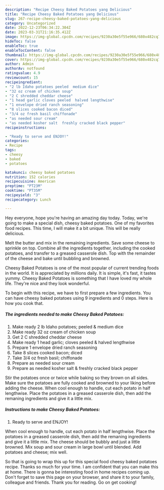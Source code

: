 ```yaml
---
description: "Recipe Cheesy Baked Potatoes yang Delicious"
title: "Recipe Cheesy Baked Potatoes yang Delicious"
slug: 267-recipe-cheesy-baked-potatoes-yang-delicious
category: Uncategorized
date: 2022-12-23T06:34:22.304Z
date: 2023-03-31T21:16:35.412Z
image: https://img-global.cpcdn.com/recipes/9230a30e5f55e966/680x482cq70/cheesy-baked-potatoes-recipe-main-photo.jpg
hideToc: false
enableToc: true
enableTocContent: false
thumbnail: https://img-global.cpcdn.com/recipes/9230a30e5f55e966/680x482cq70/cheesy-baked-potatoes-recipe-main-photo.jpg
cover: https://img-global.cpcdn.com/recipes/9230a30e5f55e966/680x482cq70/cheesy-baked-potatoes-recipe-main-photo.jpg
author: Admin
authorAv: notfound
ratingvalue: 4.9
reviewcount: 15
recipeingredient:
- "2 lb Idaho potatoes peeled  medium dice"
- "32 oz cream of chicken soup"
- "2 C shredded cheddar cheese"
- "1 head garlic cloves peeled  halved lengthwise"
- "1 envelope dried ranch seasoning"
- "8 slices cooked bacon diced"
- "3/4 oz fresh basil chiffonade"
- "as needed sour cream"
- "as needed kosher salt  freshly cracked black pepper"
recipeinstructions:

- "Ready to serve and ENJOY!"
categories:
- Recipe
tags:
- cheesy
- baked
- potatoes

katakunci: cheesy baked potatoes 
nutrition: 152 calories
recipecuisine: American
preptime: "PT23M"
cooktime: "PT35M"
recipeyield: "3"
recipecategory: Lunch

---
```



Hey everyone, hope you're having an amazing day today. Today, we're going to make a special dish, cheesy baked potatoes. One of my favorites food recipes. This time, I will make it a bit unique. This will be really delicious.

Melt the butter and mix in the remaining ingredients. Save some cheese to sprinkle on top. Combine all the ingredients together, including the cooked potatoes, and transfer to a greased casserole dish. Top with the remainder of the cheese and bake until bubbling and browned.

Cheesy Baked Potatoes is one of the most popular of current trending foods in the world. It is appreciated by millions daily. It is simple, it's fast, it tastes yummy. Cheesy Baked Potatoes is something that I have loved my whole life. They're nice and they look wonderful.


To begin with this recipe, we have to first prepare a few ingredients. You can have cheesy baked potatoes using 9 ingredients and 0 steps. Here is how you cook that.

<!--inarticleads1-->

##### The ingredients needed to make Cheesy Baked Potatoes:

1. Make ready 2 lb Idaho potatoes; peeled &amp; medium dice
1. Make ready 32 oz cream of chicken soup
1. Get 2 C shredded cheddar cheese
1. Make ready 1 head garlic; cloves peeled &amp; halved lengthwise
1. Prepare 1 envelope dried ranch seasoning
1. Take 8 slices cooked bacon; diced
1. Take 3/4 oz fresh basil; chiffonade
1. Prepare as needed sour cream
1. Prepare as needed kosher salt &amp; freshly cracked black pepper


Stir the potatoes once or twice while baking so they brown on all sides. Make sure the potatoes are fully cooked and browned to your liking before adding the cheese. When cool enough to handle, cut each potato in half lengthwise. Place the potatoes in a greased casserole dish, then add the remaning ingredients and give it a little mix. 

<!--inarticleads2-->

##### Instructions to make Cheesy Baked Potatoes:


1. Ready to serve and ENJOY!

When cool enough to handle, cut each potato in half lengthwise. Place the potatoes in a greased casserole dish, then add the remaning ingredients and give it a little mix. The cheese should be bubbly and just a little browned. Mix soup and sour cream in large bowl until blended. Add potatoes and cheese; mix well. 

So that is going to wrap this up for this special food cheesy baked potatoes recipe. Thanks so much for your time. I am confident that you can make this at home. There is gonna be interesting food in home recipes coming up. Don't forget to save this page on your browser, and share it to your family, colleague and friends. Thank you for reading. Go on get cooking!
